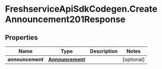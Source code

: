# FreshserviceApiSdkCodegen.CreateAnnouncement201Response

## Properties

| Name             | Type                                | Description | Notes      |
| ---------------- | ----------------------------------- | ----------- | ---------- |
| **announcement** | [**Announcement**](Announcement.md) |             | [optional] |
